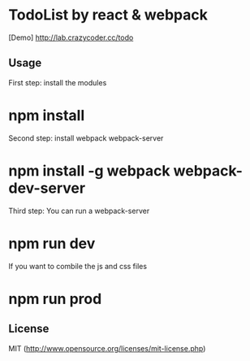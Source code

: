 # TodoList by react & webpack 

[Demo] http://lab.crazycoder.cc/todo

## Usage

First step: install the modules
# npm install

Second step: install webpack webpack-server
# npm install -g webpack webpack-dev-server

Third step: You can run a webpack-server
# npm run dev

If you want to combile the js and css files
# npm run prod

## License

MIT (http://www.opensource.org/licenses/mit-license.php)
